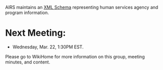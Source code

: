 
AIRS maintains an [XML Schema](https://code.google.com/p/airs-xml/source/browse/#hg%2Ftrunk) representing human services agency and program information.

# Next Meeting: #
  * Wednesday, Mar. 22, 1:30PM EST.

Please go to WikiHome for more information on this group, meeting minutes, and content.